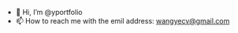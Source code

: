 - 👋 Hi, I’m @yportfolio
- 📫 How to reach me with the emil address: wangyecv@gmail.com

<!---
yportfolio/yportfolio is a ✨ special ✨ repository because its `README.md` (this file) appears on your GitHub profile.
You can click the Preview link to take a look at your changes.
--->
